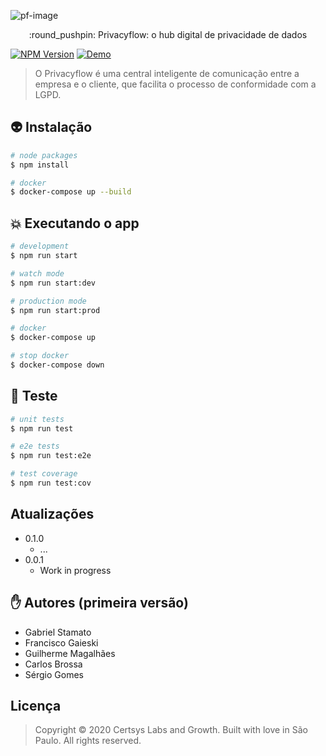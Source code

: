 ![pf-image]



<p align="center"> :round_pushpin: Privacyflow: o hub digital de privacidade de dados</p> 


[![NPM Version][npm-image]][npm-url]
[![Demo][demo-image]][demo-url]

> O Privacyflow é uma central inteligente de comunicação entre a empresa e o cliente, que facilita o processo de conformidade com a LGPD.

## :alien: Instalação

```bash
# node packages
$ npm install

# docker
$ docker-compose up --build
```

## :boom: Executando o app

```bash
# development
$ npm run start

# watch mode
$ npm run start:dev

# production mode
$ npm run start:prod

# docker
$ docker-compose up

# stop docker
$ docker-compose down
```

## :rocket: Teste

```bash
# unit tests
$ npm run test

# e2e tests
$ npm run test:e2e

# test coverage
$ npm run test:cov
```


## Atualizações

- 0.1.0
  - ...
- 0.0.1
  - Work in progress

## :hand: Autores (primeira versão)

- Gabriel Stamato
- Francisco Gaieski
- Guilherme Magalhães
- Carlos Brossa
- Sérgio Gomes

## Licença

> Copyright © 2020 Certsys Labs and Growth. Built with love in São Paulo. All rights reserved.

<!-- Markdown link & img dfn's -->

[npm-image]: https://img.shields.io/npm/v/datadog-metrics.svg?style=flat-square
[npm-url]: https://npmjs.org/package/datadog-metrics
[travis-image]: https://img.shields.io/travis/dbader/node-datadog-metrics/master.svg?style=flat-square
[travis-url]: https://travis-ci.org/dbader/node-datadog-metrics
[pf-image]: https://privacyflow.ai/wp-content/uploads/2020/12/logo.png
[demo-live]: https://img.shields.io/npm/dm/datadog-metrics.svg?style=flat-square
[demo-image]: https://camo.githubusercontent.com/4a28be9123410257788f557f35fa0952906e882eee2289501b163226e6f82422/68747470733a2f2f696d672e736869656c64732e696f2f62616467652f64656d6f2d6f6e6c696e652d677265656e2e737667
[demo-url]: https://privacyflow.ai/
